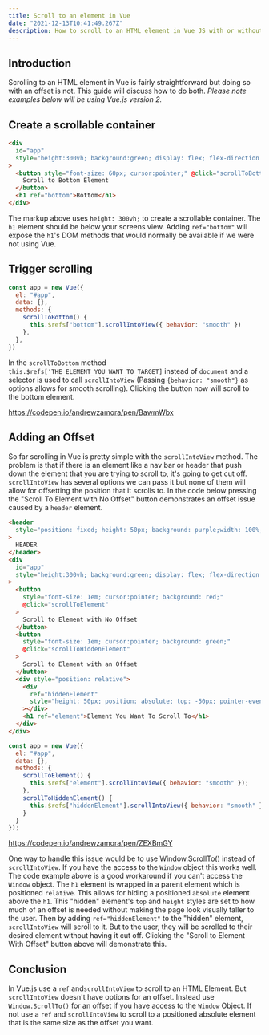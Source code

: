 ```yaml
---
title: Scroll to an element in Vue
date: "2021-12-13T10:41:49.267Z"
description: How to scroll to an HTML element in Vue JS with or without an offset.
---
```


## Introduction

Scrolling to an HTML element in Vue is fairly straightforward but doing so with an offset is not. This guide will discuss how to do both.
_Please note examples below will be using Vue.js version 2._

## Create a scrollable container

```html
<div
  id="app"
  style="height:300vh; background:green; display: flex; flex-direction: column; justify-content: space-between; align-items: center;"
>
  <button style="font-size: 60px; cursor:pointer;" @click="scrollToBottom">
    Scroll to Bottom Element
  </button>
  <h1 ref="bottom">Bottom</h1>
</div>
```

The markup above uses `height: 300vh;` to create a scrollable container. The `h1` element should be below your screens view. Adding `ref="bottom"` will expose the `h1`'s DOM methods that would normally be available if we were not using Vue.

## Trigger scrolling

```javascript
const app = new Vue({
  el: "#app",
  data: {},
  methods: {
    scrollToBottom() {
      this.$refs["bottom"].scrollIntoView({ behavior: "smooth" })
    },
  },
})
```

In the `scrollToBottom` method `this.$refs['THE_ELEMENT_YOU_WANT_TO_TARGET]` instead of `document` and a selector is used to call `scrollIntoView` (Passing `{behavior: "smooth"}` as options allows for smooth scrolling). Clicking the button now will scroll to the bottom element.

https://codepen.io/andrewzamora/pen/BawmWbx

## Adding an Offset

So far scrolling in Vue is pretty simple with the `scrollIntoView` method. The problem is that if there is an element like a nav bar or header that push down the element that you are trying to scroll to, it's going to get cut off. `scrollIntoView` has several options we can pass it but none of them will allow for offsetting the position that it scrolls to. In the code below pressing the "Scroll To Element with No Offset" button demonstrates an offset issue caused by a `header` element.

```html
<header
  style="position: fixed; height: 50px; background: purple;width: 100%;text-align:center"
>
  HEADER
</header>
<div
  id="app"
  style="height:300vh; background:green; display: flex; flex-direction: column; align-items: center;padding-top: 50px;"
>
  <button
    style="font-size: 1em; cursor:pointer; background: red;"
    @click="scrollToElement"
  >
    Scroll to Element with No Offset
  </button>
  <button
    style="font-size: 1em; cursor:pointer; background: green;"
    @click="scrollToHiddenElement"
  >
    Scroll to Element with an Offset
  </button>
  <div style="position: relative">
    <div
      ref="hiddenElement"
      style="height: 50px; position: absolute; top: -50px; pointer-events: none;"
    ></div>
    <h1 ref="element">Element You Want To Scroll To</h1>
  </div>
</div>
```

```javascript
const app = new Vue({
  el: "#app",
  data: {},
  methods: {
    scrollToElement() {
      this.$refs["element"].scrollIntoView({ behavior: "smooth" });
    },
    scrollToHiddenElement() {
      this.$refs["hiddenElement"].scrollIntoView({ behavior: "smooth" });
    }
  }
});
```

https://codepen.io/andrewzamora/pen/ZEXBmGY

One way to handle this issue would be to use Window.[ScrollTo()]("https://developer.mozilla.org/en-US/docs/Web/API/Window/scrollTo") instead of `scrollIntoView`. If you have the access to the `Window` object this works well. The code example above is a good workaround if you can't access the `Window` object. The `h1` element is wrapped in a parent element which is positioned `relative`. This allows for hiding a positioned `absolute` element above the `h1`. This "hidden" element's `top` and `height` styles are set to how much of an offset is needed without making the page look visually taller to the user. Then by adding `ref="hiddenElement"` to the "hidden" element, `scrollIntoView` will scroll to it. But to the user, they will be scrolled to their desired element without having it cut off. Clicking the "Scroll to Element With Offset" button above will demonstrate this.

## Conclusion

In Vue.js use a `ref` and`scrollIntoView` to scroll to an HTML Element. But `scrollIntoView` doesn't have options for an offset. Instead use `Window.ScrollTo()` for an offset if you have access to the `Window` Object. If not use a `ref` and `scrollIntoView` to scroll to a positioned absolute element that is the same size as the offset you want.